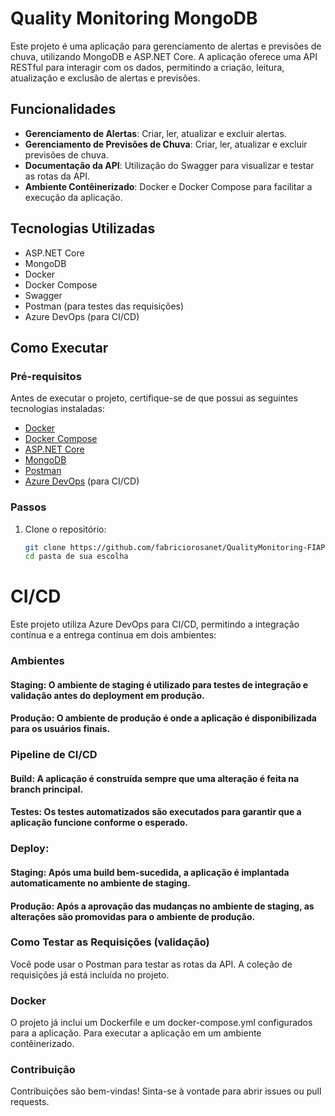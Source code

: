 # Quality Monitoring MongoDB

Este projeto é uma aplicação para gerenciamento de alertas e previsões de chuva, utilizando MongoDB e ASP.NET Core. A aplicação oferece uma API RESTful para interagir com os dados, permitindo a criação, leitura, atualização e exclusão de alertas e previsões.

## Funcionalidades

- **Gerenciamento de Alertas**: Criar, ler, atualizar e excluir alertas.
- **Gerenciamento de Previsões de Chuva**: Criar, ler, atualizar e excluir previsões de chuva.
- **Documentação da API**: Utilização do Swagger para visualizar e testar as rotas da API.
- **Ambiente Contêinerizado**: Docker e Docker Compose para facilitar a execução da aplicação.

## Tecnologias Utilizadas

- ASP.NET Core
- MongoDB
- Docker
- Docker Compose
- Swagger
- Postman (para testes das requisições)
- Azure DevOps (para CI/CD)

## Como Executar

### Pré-requisitos

Antes de executar o projeto, certifique-se de que possui as seguintes tecnologias instaladas:

- [Docker](https://www.docker.com/get-started)
- [Docker Compose](https://docs.docker.com/compose/install/)
- [ASP.NET Core](https://dotnet.microsoft.com/download/dotnet-core)
- [MongoDB](https://www.mongodb.com/try/download/community)
- [Postman](https://www.postman.com/)
- [Azure DevOps](https://azure.microsoft.com/en-us/services/devops/) (para CI/CD)

### Passos

1. Clone o repositório:

   ```bash
   git clone https://github.com/fabriciorosanet/QualityMonitoring-FIAP.git
   cd pasta de sua escolha

# CI/CD
Este projeto utiliza Azure DevOps para CI/CD, permitindo a integração contínua e a entrega contínua em dois ambientes:

### Ambientes
#### Staging: O ambiente de staging é utilizado para testes de integração e validação antes do deployment em produção.
#### Produção: O ambiente de produção é onde a aplicação é disponibilizada para os usuários finais.
### Pipeline de CI/CD
#### Build: A aplicação é construída sempre que uma alteração é feita na branch principal.
#### Testes: Os testes automatizados são executados para garantir que a aplicação funcione conforme o esperado.
### Deploy:
#### Staging: Após uma build bem-sucedida, a aplicação é implantada automaticamente no ambiente de staging.
#### Produção: Após a aprovação das mudanças no ambiente de staging, as alterações são promovidas para o ambiente de produção.

### Como Testar as Requisições (validação)
Você pode usar o Postman para testar as rotas da API. A coleção de requisições já está incluída no projeto.

### Docker
O projeto já inclui um Dockerfile e um docker-compose.yml configurados para a aplicação. Para executar a aplicação em um ambiente contêinerizado.

### Contribuição
Contribuições são bem-vindas! Sinta-se à vontade para abrir issues ou pull requests.